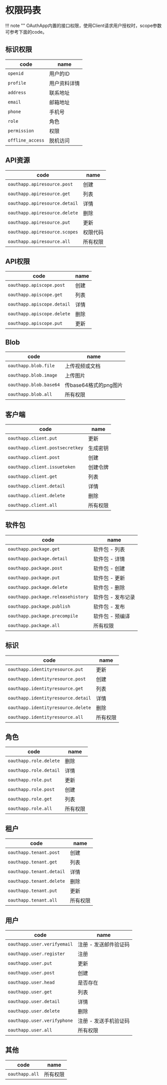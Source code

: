 # 权限码表

!!! note ""
    OAuthApp内置的接口权限，使用Client请求用户授权时，scope参数可参考下面的code。

## 标识权限

| code      | name                          |
| ----------- | ------------------------------------ |
| `openid` | 用户的ID |
| `profile` | 用户资料详情 |
| `address` | 联系地址 |
| `email` | 邮箱地址 |
| `phone` | 手机号 |
| `role` | 角色 |
| `permission` | 权限 |
| `offline_access` | 脱机访问 |

## API资源

| code      | name                          |
| ----------- | ------------------------------------ |
| `oauthapp.apiresource.post` | 创建 |
| `oauthapp.apiresource.get` | 列表 |
| `oauthapp.apiresource.detail` | 详情 |
| `oauthapp.apiresource.delete` | 删除 |
| `oauthapp.apiresource.put` | 更新 |
| `oauthapp.apiresource.scopes` | 权限代码 |
| `oauthapp.apiresource.all` | 所有权限 |

## API权限

| code      | name                          |
| ----------- | ------------------------------------ |
| `oauthapp.apiscope.post` | 创建 |
| `oauthapp.apiscope.get` | 列表 |
| `oauthapp.apiscope.detail` | 详情 |
| `oauthapp.apiscope.delete` | 删除 |
| `oauthapp.apiscope.put` | 更新 |

## Blob

| code      | name                          |
| ----------- | ------------------------------------ |
| `oauthapp.blob.file` | 上传视频或文档 |
| `oauthapp.blob.image` | 上传图片 |
| `oauthapp.blob.base64` | 传base64格式的png图片 |
| `oauthapp.blob.all` | 所有权限 |

## 客户端

| code      | name                          |
| ----------- | ------------------------------------ |
| `oauthapp.client.put` | 更新 |
| `oauthapp.client.postsecretkey` | 生成密钥 |
| `oauthapp.client.post` | 创建 |
| `oauthapp.client.issuetoken` | 创建令牌 |
| `oauthapp.client.get` | 列表 |
| `oauthapp.client.detail` | 详情 |
| `oauthapp.client.delete` | 删除 |
| `oauthapp.client.all` | 所有权限 |


## 软件包

| code      | name                          |
| ----------- | ------------------------------------ |
| `oauthapp.package.get` | 软件包 - 列表 |
| `oauthapp.package.detail` | 软件包 - 详情 |
| `oauthapp.package.post` | 软件包 - 创建 |
| `oauthapp.package.put` | 软件包 - 更新 |
| `oauthapp.package.delete` | 软件包 - 删除 |
| `oauthapp.package.releasehistory` | 软件包 - 发布记录 |
| `oauthapp.package.publish` | 软件包 - 发布 |
| `oauthapp.package.precompile` | 软件包 - 预编译 |
| `oauthapp.package.all` | 所有权限 |


## 标识

| code      | name                          |
| ----------- | ------------------------------------ |
| `oauthapp.identityresource.put` | 更新 |
| `oauthapp.identityresource.post` | 创建 |
| `oauthapp.identityresource.get` | 列表 |
| `oauthapp.identityresource.detail` | 详情 |
| `oauthapp.identityresource.delete` | 删除 |
| `oauthapp.identityresource.all` | 所有权限 |


## 角色

| code      | name                          |
| ----------- | ------------------------------------ |
| `oauthapp.role.delete` | 删除 |
| `oauthapp.role.detail` | 详情 |
| `oauthapp.role.put` | 更新 |
| `oauthapp.role.post` | 创建 |
| `oauthapp.role.get` | 列表 |
| `oauthapp.role.all` | 所有权限 |


## 租户

| code      | name                          |
| ----------- | ------------------------------------ |
| `oauthapp.tenant.post` | 创建 |
| `oauthapp.tenant.get` | 列表 |
| `oauthapp.tenant.detail` | 详情 |
| `oauthapp.tenant.delete` | 删除 |
| `oauthapp.tenant.put` | 更新 |
| `oauthapp.tenant.all` | 所有权限 |


## 用户

| code      | name                          |
| ----------- | ------------------------------------ |
| `oauthapp.user.verifyemail` | 注册 - 发送邮件验证码 |
| `oauthapp.user.register` | 注册 |
| `oauthapp.user.put` | 更新 |
| `oauthapp.user.post` | 创建 |
| `oauthapp.user.head` | 是否存在 |
| `oauthapp.user.get` | 列表 |
| `oauthapp.user.detail` | 详情 |
| `oauthapp.user.delete` | 删除 |
| `oauthapp.user.verifyphone` | 注册 - 发送手机验证码 |
| `oauthapp.user.all` | 所有权限 |


## 其他

| code      | name                          |
| ----------- | ------------------------------------ |
| `oauthapp.all` | 所有权限 |